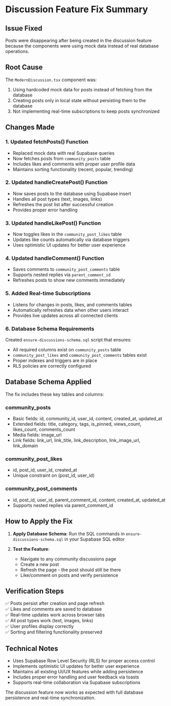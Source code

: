 # Discussion Feature Fix Summary

## Issue Fixed
Posts were disappearing after being created in the discussion feature because the components were using mock data instead of real database operations.

## Root Cause
The `ModernDiscussion.tsx` component was:
1. Using hardcoded mock data for posts instead of fetching from the database
2. Creating posts only in local state without persisting them to the database
3. Not implementing real-time subscriptions to keep posts synchronized

## Changes Made

### 1. Updated fetchPosts() Function
- Replaced mock data with real Supabase queries
- Now fetches posts from `community_posts` table
- Includes likes and comments with proper user profile data
- Maintains sorting functionality (recent, popular, trending)

### 2. Updated handleCreatePost() Function  
- Now saves posts to the database using Supabase insert
- Handles all post types (text, images, links)
- Refreshes the post list after successful creation
- Provides proper error handling

### 3. Updated handleLikePost() Function
- Now toggles likes in the `community_post_likes` table
- Updates like counts automatically via database triggers
- Uses optimistic UI updates for better user experience

### 4. Updated handleComment() Function
- Saves comments to `community_post_comments` table
- Supports nested replies via `parent_comment_id`
- Refreshes posts to show new comments immediately

### 5. Added Real-time Subscriptions
- Listens for changes in posts, likes, and comments tables
- Automatically refreshes data when other users interact
- Provides live updates across all connected clients

### 6. Database Schema Requirements
Created `ensure-discussions-schema.sql` script that ensures:
- All required columns exist on `community_posts` table
- `community_post_likes` and `community_post_comments` tables exist
- Proper indexes and triggers are in place
- RLS policies are correctly configured

## Database Schema Applied

The fix includes these key tables and columns:

### community_posts
- Basic fields: id, community_id, user_id, content, created_at, updated_at
- Extended fields: title, category, tags, is_pinned, views_count, likes_count, comments_count
- Media fields: image_url
- Link fields: link_url, link_title, link_description, link_image_url, link_domain

### community_post_likes  
- id, post_id, user_id, created_at
- Unique constraint on (post_id, user_id)

### community_post_comments
- id, post_id, user_id, parent_comment_id, content, created_at, updated_at
- Supports nested replies via parent_comment_id

## How to Apply the Fix

1. **Apply Database Schema**: Run the SQL commands in `ensure-discussions-schema.sql` in your Supabase SQL editor

2. **Test the Feature**: 
   - Navigate to any community discussions page
   - Create a new post 
   - Refresh the page - the post should still be there
   - Like/comment on posts and verify persistence

## Verification Steps

✅ Posts persist after creation and page refresh  
✅ Likes and comments are saved to database  
✅ Real-time updates work across browser tabs  
✅ All post types work (text, images, links)  
✅ User profiles display correctly  
✅ Sorting and filtering functionality preserved  

## Technical Notes

- Uses Supabase Row Level Security (RLS) for proper access control
- Implements optimistic UI updates for better user experience  
- Maintains all existing UI/UX features while adding persistence
- Includes proper error handling and user feedback via toasts
- Supports real-time collaboration via Supabase subscriptions

The discussion feature now works as expected with full database persistence and real-time synchronization.